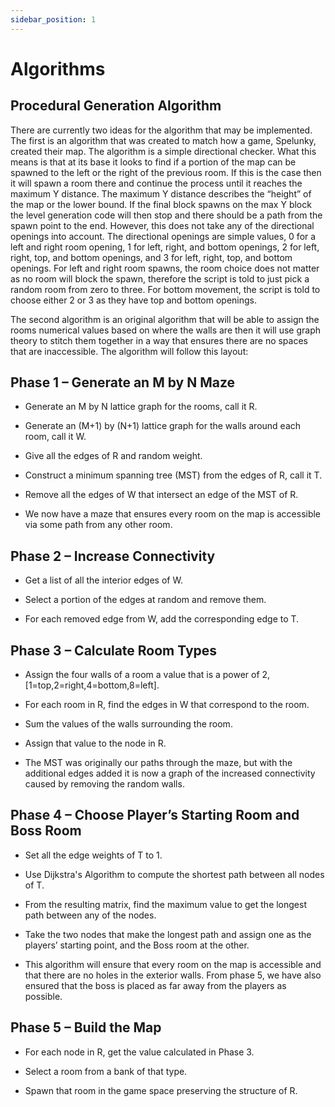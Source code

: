 ```yaml
---
sidebar_position: 1
---
```

# Algorithms

## Procedural Generation Algorithm

There are currently two ideas for the algorithm that may be implemented. The first is an algorithm that was created to match how a game, Spelunky, created their map. The algorithm is a simple directional checker. 
What this means is that at its base it looks to find if a portion of the map can be spawned to the left or the right of the previous room. If this is the case then it will spawn a room there and continue the process until it reaches the maximum Y distance. 
The maximum Y distance describes the “height” of the map or the lower bound. If the final block spawns on the max Y block the level generation code will then stop and there should be a path from the spawn point to the end. 
However, this does not take any of the directional openings into account. The directional openings are simple values, 0 for a left and right room opening, 1 for left, right, and bottom openings, 2 for left, right, top, and bottom openings, and 3 
for left, right, top, and bottom openings. For left and right room spawns, the room choice does not matter as no room will block the spawn, therefore the script is told to just pick a random room from zero to three. For bottom movement, the script is 
told to choose either 2 or 3 as they have top and bottom openings. 

The second algorithm is an original algorithm that will be able to assign the rooms numerical values based on where the walls are then it will use graph theory to stitch them together in a way that ensures there are no spaces that are inaccessible. The algorithm will follow this layout: 

## Phase 1 – Generate an M by N Maze

  - Generate an M by N lattice graph for the rooms, call it R.

  - Generate an (M+1) by (N+1) lattice graph for the walls around each room, call it W.

  - Give all the edges of R and random weight.
  
  - Construct a minimum spanning tree (MST) from the edges of R, call it T.
  
  - Remove all the edges of W that intersect an edge of the MST of R.

  - We now have a maze that ensures every room on the map is accessible via some path from any other room.

## Phase 2 – Increase Connectivity

  - Get a list of all the interior edges of W.

  - Select a portion of the edges at random and remove them.
  
  - For each removed edge from W, add the corresponding edge to T.

## Phase 3 – Calculate Room Types

  - Assign the four walls of a room a value that is a power of 2, [1=top,2=right,4=bottom,8=left].

  - For each room in R, find the edges in W that correspond to the room.

  - Sum the values of the walls surrounding the room.

  - Assign that value to the node in R.

  - The MST was originally our paths through the maze, but with the additional edges added it is now a graph of the increased connectivity caused by removing the random walls.

## Phase 4 – Choose Player’s Starting Room and Boss Room

  - Set all the edge weights of T to 1.

  - Use Dijkstra's Algorithm to compute the shortest path between all nodes of T.

  - From the resulting matrix, find the maximum value to get the longest path between any of the nodes.

  - Take the two nodes that make the longest path and assign one as the players’ starting point, and the Boss room at the other.

  - This algorithm will ensure that every room on the map is accessible and that there are no holes in the exterior walls. From phase 5, we have also ensured that the boss is placed as far away from the players as possible.

## Phase 5 – Build the Map

  - For each node in R, get the value calculated in Phase 3.

  - Select a room from a bank of that type.

  - Spawn that room in the game space preserving the structure of R.
